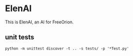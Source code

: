 # ElenAI

This is ElenAI, an AI for FreeOrion.

## unit tests

`python -m unittest discover -t .. -s tests/ -p '*Test.py'`
